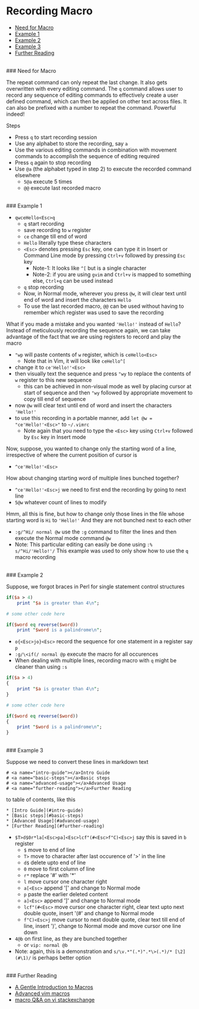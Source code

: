 # <a name="recording-macro"></a>Recording Macro

* [Need for Macro](#need-for-macro)
* [Example 1](#example-1)
* [Example 2](#example-2)
* [Example 3](#example-3)
* [Further Reading](#further-reading)

<br>
### <a name="need-for-macro"></a>Need for Macro

The repeat command can only repeat the last change. It also gets overwritten with every editing command. The `q` command allows user to record any sequence of editing commands to effectively create a user defined command, which can then be applied on other text across files. It can also be prefixed with a number to repeat the command. Powerful indeed!

Steps

* Press `q` to start recording session
* Use any alphabet to store the recording, say `a`
* Use the various editing commands in combination with movement commands to accomplish the sequence of editing required
* Press `q` again to stop recording
* Use `@a` (the alphabet typed in step 2) to execute the recorded command elsewhere
    * `5@a` execute 5 times
    * `@@` execute last recorded macro

<br>
### <a name="example-1"></a>Example 1

* `qwceHello<Esc>q`
    * `q` start recording
    * save recording to `w` register
    * `ce` change till end of word
    * `Hello` literally type these characters
    * `<Esc>` denotes pressing `Esc` key, one can type it in Insert or Command Line mode by pressing `Ctrl+v` followed by pressing `Esc` key
        * Note-1: It looks like `^[` but is a single character
        * Note-2: if you are using `gvim` and `Ctrl+v` is mapped to something else, `Ctrl+q` can be used instead
    * `q` stop recording
    * Now, in Normal mode, wherever you press `@w`, it will clear text until end of word and insert the characters `Hello`
    * To use the last recorded macro, `@@` can be used without having to remember which register was used to save the recording

What if you made a mistake and you wanted `'Hello!'` instead of `Hello`? Instead of meticulously recording the sequence again, we can take advantage of the fact that we are using registers to record and play the macro

* `"wp` will paste contents of `w` register, which is `ceHello<Esc>`
    * Note that in Vim, it will look like `ceHello^[`
* change it to `ce'Hello!'<Esc>`
* then visually text the sequence and press `"wy` to replace the contents of `w` register to this new sequence
    * this can be achieved in non-visual mode as well by placing cursor at start of sequence and then `"wy` followed by appropriate movement to copy till end of sequence
* now `@w` will clear text until end of word and insert the characters `'Hello!'`
* to use this recording in a portable manner, add `let @w = "ce'Hello!'<Esc>"` to `~/.vimrc`
    * Note again that you need to type the `<Esc>` key using `Ctrl+v` followed by `Esc` key in Insert mode

Now, suppose, you wanted to change only the starting word of a line, irrespective of where the current position of cursor is

* `^ce'Hello!'<Esc>`

How about changing starting word of multiple lines bunched together?
    
* `^ce'Hello!'<Esc>j` we need to first end the recording by going to next line
* `5@w` whatever count of lines to modify

Hmm, all this is fine, but how to change only those lines in the file whose starting word is `Hi` to `'Hello!'` And they are not bunched next to each other

* `:g/^Hi/ normal @w` use the `:g` command to filter the lines and then execute the Normal mode command `@w`
* Note: This particular editing can easily be done using `:% s/^Hi/'Hello!'/` This example was used to only show how to use the `q` macro recording

<br>
### <a name="example-2"></a>Example 2

Suppose, we forgot braces in Perl for single statement control structures

```perl
if($a > 4)
    print "$a is greater than 4\n";

# some other code here

if($word eq reverse($word))
    print "$word is a palindrome\n";
```

* `o{<Esc>jo}<Esc>` record the sequence for one statement in a register say `p`
* `:g/\<if(/ normal @p` execute the macro for all occurences
* When dealing with multiple lines, recording macro with `q` might be cleaner than using `:s`

```perl
if($a > 4)
{
    print "$a is greater than 4\n";
}

# some other code here

if($word eq reverse($word))
{
    print "$word is a palindrome\n";
}
```

<br>
### <a name="example-3"></a>Example 3

Suppose we need to convert these lines in markdown text

```
# <a name="intro-guide"></a>Intro Guide
# <a name="basic-steps"></a>Basic steps
# <a name="advanced-usage"></a>Advanced Usage
# <a name="further-reading"></a>Further Reading
```

to table of contents, like this

```
* [Intro Guide](#intro-guide)
* [Basic steps](#basic-steps)
* [Advanced Usage](#advanced-usage)
* [Further Reading](#further-reading)
```

* `$T>d$0r*la[<Esc>pa]<Esc>lcf"(#<Esc>f"C)<Esc>j` say this is saved in `b` register
    * `$` move to end of line
    * `T>` move to character after last occurence of '>' in the line
    * `d$` delete upto end of line
    * `0` move to first column of line
    * `r*` replace '#' with '*'
    * `l` move cursor one character right
    * `a[<Esc>` append '[' and change to Normal mode
    * `p` paste the earlier deleted content
    * `a]<Esc>` append ']' and change to Normal mode
    * `lcf"(#<Esc>` move cursor one character right, clear text upto next double quote, insert '(#' and change to Normal mode
    * `f"C)<Esc>j` move cursor to next double quote, clear text till end of line, insert ')', change to Normal mode and move cursor one line down
* `4@b` on first line, as they are bunched together
    * or `vip: normal @b`
* Note: again, this is a demonstration and `s/\v.*"(.*)".*\>(.*)/* [\2](#\1)/` is perhaps better option

<br>
### <a name="further-reading"></a>Further Reading

* [A Gentle Introduction to Macros](https://medium.com/usevim/vim-101-a-gentle-introduction-to-macros-db6b066e5b38)
* [Advanced vim macros](https://sanctum.geek.nz/arabesque/advanced-vim-macros/)
* [macro Q&A on vi stackexchange](https://vi.stackexchange.com/search?tab=votes&q=macro)
